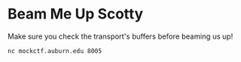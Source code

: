 # Beam Me Up Scotty

Make sure you check the transport's buffers before beaming us up!

`nc mockctf.auburn.edu 8005`